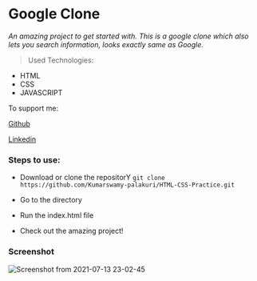 # Google Clone

*An amazing project to get started with. This is a google clone which also lets you search information, looks exactly same as Google.*


> Used Technologies:
- HTML
- CSS
- JAVASCRIPT

To support me:

[Github](https://github.com/Kumarswamy-palakuri)

[Linkedin](https://www.linkedin.com/in/kumara-swamy-palakuri-037001208/)

### Steps to use: 

- Download or clone the repositorY
`
git clone https://github.com/Kumarswamy-palakuri/HTML-CSS-Practice.git
`

- Go to the directory
- Run the index.html file
- Check out the amazing project!

### Screenshot

![Screenshot from 2021-07-13 23-02-45](https://user-images.githubusercontent.com/64632969/125499665-ecbea22e-b5e5-4fd3-adf7-e1825041210c.png)


